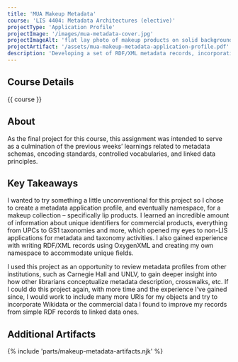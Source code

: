 ```yaml
---
title: 'MUA Makeup Metadata'
course: 'LIS 4404: Metadata Architectures (elective)'
projectType: 'Application Profile'
projectImage: '/images/mua-metadata-cover.jpg'
projectImageAlt: 'flat lay photo of makeup products on solid background'
projectArtifact: '/assets/mua-makeup-metadata-application-profile.pdf'
description: 'Developing a set of RDF/XML metadata records, incorporating knowledge gained related to metadata schemas, controlled vocabularies, and linked data principles'
---
```

## Course Details

{{ course }}

## About

As the final project for this course, this assignment was intended to serve as a culmination of the previous weeks’ learnings related to metadata schemas, encoding standards, controlled vocabularies, and linked data principles.

## Key Takeaways

I wanted to try something a little unconventional for this project so I chose to create a metadata application profile, and eventually namespace, for a makeup collection – specifically lip products. I learned an incredible amount of information about unique identifiers for commercial products, everything from UPCs to GS1 taxonomies and more, which opened my eyes to non-LIS applications for metadata and taxonomy activities. I also gained experience with writing RDF/XML records using OxygenXML and creating my own namespace to accommodate unique fields.

I used this project as an opportunity to review metadata profiles from other institutions, such as Carnegie Hall and UNLV, to gain deeper insight into how other librarians conceptualize metadata description, crosswalks, etc. If I could do this project again, with more time and the experience I’ve gained since, I would work to include many more URIs for my objects and try to incorporate Wikidata or the commercial data I found to improve my records from simple RDF records to linked data ones.

## Additional Artifacts

{% include 'parts/makeup-metadata-artifacts.njk' %}

